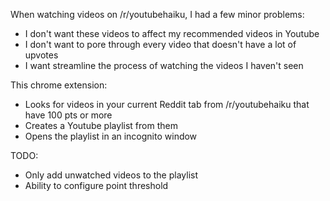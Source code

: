 When watching videos on /r/youtubehaiku, I had a few minor problems:
 - I don't want these videos to affect my recommended videos in Youtube
 - I don't want to pore through every video that doesn't have a lot of upvotes
 - I want streamline the process of watching the videos I haven't seen

This chrome extension:
 - Looks for videos in your current Reddit tab from /r/youtubehaiku that have 100 pts or more
 - Creates a Youtube playlist from them
 - Opens the playlist in an incognito window

TODO:
 - Only add unwatched videos to the playlist
 - Ability to configure point threshold
